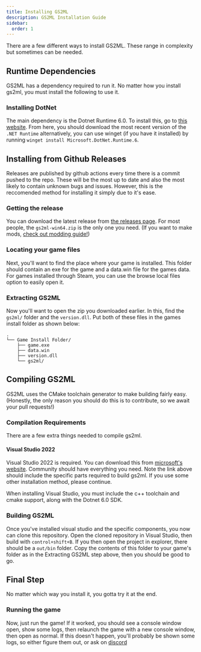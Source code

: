 ```yaml
---
title: Installing GS2ML
description: GS2ML Installation Guide
sidebar:
  order: 1
---
```


There are a few different ways to install GS2ML. These range in complexity but sometimes can be needed.

## Runtime Dependencies
GS2ML has a dependency required to run it. No matter how you install gs2ml, you must install the following to use it.

### Installing DotNet
The main dependency is the Dotnet Runtime 6.0.
To install this, go to [this website](https://dotnet.microsoft.com/en-us/download/dotnet/6.0). From here, you should download the most recent version of the `.NET Runtime`
alternatively, you can use winget (if you have it installed) by running `winget install Microsoft.DotNet.Runtime.6`.

## Installing from Github Releases
Releases are published by github actions every time there is a commit pushed to the repo. These will be the most up to date and also the most likely to contain unknown bugs and issues. However, this is the reccomended method for installing it simply due to it's ease.

### Getting the release
You can download the latest release from [the releases page](https://github.com/OmegaMetor/GS2ML/releases). For most people, the `gs2ml-win64.zip` is the only one you need. (If you want to make mods, [check out modding guide!](/GS2ML/guides/mod-development/mod-development.md))

### Locating your game files
Next, you'll want to find the place where your game is installed. This folder should contain an exe for the game and a data.win file for the games data. For games installed through Steam, you can use the browse local files option to easily open it.

### Extracting GS2ML
Now you'll want to open the zip you downloaded earlier. In this, find the `gs2ml/` folder and the `version.dll`. Put both of these files in the games install folder as shown below:
```
.
└── Game Install Folder/
    ├── game.exe
    ├── data.win
    ├── version.dll
    └── gs2ml/
```

## Compiling GS2ML
GS2ML uses the CMake toolchain generator to make building fairly easy. (Honestly, the only reason you should do this is to contribute, so we await your pull requests!)

### Compilation Requirements
There are a few extra things needed to compile gs2ml.

#### Visual Studio 2022
Visual Studio 2022 is required. You can download this from [microsoft's website](https://visualstudio.microsoft.com/vs/features/cplusplus/). Community should have everything you need.
Note the link above should include the specific parts required to build gs2ml. If you use some other installation method, please continue.

When installing Visual Studio, you must include the c++ toolchain and cmake support, along with the Dotnet 6.0 SDK.

### Building GS2ML
Once you've installed visual studio and the specific components, you now can clone this repository. Open the cloned repository in Visual Studio, then build with `control+shift+B`. If you then open the project in explorer, there should be a `out/bin` folder. Copy the contents of this folder to your game's folder as in the Extracting GS2ML step above, then you should be good to go.

## Final Step
No matter which way you install it, you gotta try it at the end.
### Running the game
Now, just run the game! If it worked, you should see a console window open, show some logs, then relaunch the game with a new console window, then open as normal. If this doesn't happen, you'll probably be shown some logs, so either figure them out, or ask on [discord](https://discord.gg/ejDDx3ady3)
